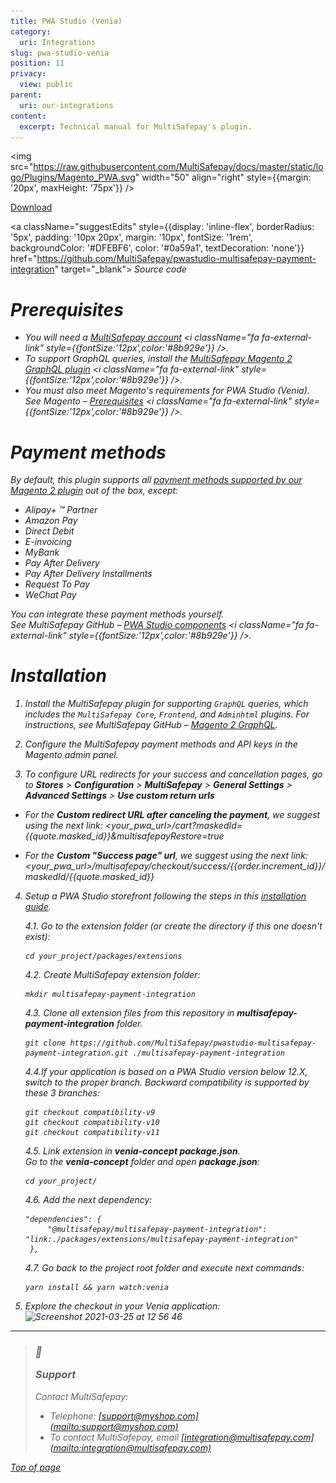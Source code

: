 ```yaml
---
title: PWA Studio (Venia)
category:
  uri: Integrations
slug: pwa-studio-venia
position: 11
privacy:
  view: public
parent:
  uri: our-integrations
content:
  excerpt: Technical manual for MultiSafepay's plugin.
---
```

<img src="https://raw.githubusercontent.com/MultiSafepay/docs/master/static/logo/Plugins/Magento_PWA.svg" width="50" align="right" style={{margin: '20px', maxHeight: '75px'}} />

<div style={{display: 'flex', flexWrap: 'wrap'}}>
  <a className="suggestEdits" style={{display: 'inline-flex', borderRadius: '5px', padding: '10px 20px', margin: '10px', fontSize: '1rem', backgroundColor: '#006ba1', color: '#ffffff', textDecoration: 'none'}} href="https://github.com/MultiSafepay/pwastudio-multisafepay-payment-integration/archive/refs/tags/1.1.0.zip" target="_self"><span>Download</span><i className="icon icon-download" style={{marginLeft: '0.6em'}}> </i></a>

  <a className="suggestEdits" style={{display: 'inline-flex', borderRadius: '5px', padding: '10px 20px', margin: '10px', fontSize: '1rem', backgroundColor: '#DFEBF6', color: '#0a59a1', textDecoration: 'none'}} href="https://github.com/MultiSafepay/pwastudio-multisafepay-payment-integration" target="_blank"><i className="icon-external-link" /> <span>Source code</span></a>
</div>

# Prerequisites

* You will need a <a href="https://testmerchant.multisafepay.com/signup" target="_blank">MultiSafepay account</a> <i className="fa fa-external-link" style={{fontSize:'12px',color:'#8b929e'}} />.
* To support GraphQL queries, install the <a href="https://github.com/MultiSafepay/magento2-graphql" target="_blank">MultiSafepay Magento 2 GraphQL plugin</a> <i className="fa fa-external-link" style={{fontSize:'12px',color:'#8b929e'}} />.
* You must also meet Magento's requirements for PWA Studio (Venia). See Magento – <a href="https://magento.github.io/pwa-studio/venia-pwa-concept/setup/#prerequisites" target="_blank">Prerequisites</a> <i className="fa fa-external-link" style={{fontSize:'12px',color:'#8b929e'}} />.

# Payment methods

By default, this plugin supports all [payment methods supported by our Magento 2 plugin](/docs/magento-2#payment-methods) out of the box, except:

* Alipay+ ™ Partner
* Amazon Pay
* Direct Debit
* E-invoicing
* MyBank
* Pay After Delivery
* Pay After Delivery Installments
* Request To Pay
* WeChat Pay

You can integrate these payment methods yourself.\
See MultiSafepay GitHub – <a href="https://github.com/MultiSafepay/pwastudio-multisafepay-payment-integration/tree/master/src/components" target="_blank">PWA Studio components</a> <i className="fa fa-external-link" style={{fontSize:'12px',color:'#8b929e'}} />.

# Installation

1. Install the MultiSafepay plugin for supporting `GraphQL` queries, which includes the `MultiSafepay Core`, `Frontend`, and `Adminhtml` plugins. For instructions, see MultiSafepay GitHub – <a href="https://github.com/MultiSafepay/magento2-graphql" target="_blank">Magento 2 GraphQL</a>.

2. Configure the MultiSafepay payment methods and API keys in the Magento admin panel.

3. To configure URL redirects for your success and cancellation pages, go to **Stores** > **Configuration** > **MultiSafepay** > **General Settings** > **Advanced Settings** > **Use custom return urls**

* For the **Custom redirect URL after canceling the payment**, we suggest using the next link: *\<your\_pwa\_url>/cart?maskedId=\{\{quote.masked\_id}}\&multisafepayRestore=true*

* For the **Custom "Success page" url**, we suggest using the next link: *\<your\_pwa\_url>/multisafepay/checkout/success/\{\{order.increment\_id}}/maskedId/\{\{quote.masked\_id}}*

4. Setup a PWA Studio storefront following the steps in this  <a href="https://developer.adobe.com/commerce/pwa-studio/tutorials/setup-storefront/" target="_blank">installation guide</a>.

   4.1. Go to the extension folder (or create the directory if this one doesn't exist):

   ```
   cd your_project/packages/extensions
   ```

   4.2. Create MultiSafepay extension folder:

   ```
   mkdir multisafepay-payment-integration
   ```

   4.3. Clone all extension files from this repository in **multisafepay-payment-integration** folder.

   ```
   git clone https://github.com/MultiSafepay/pwastudio-multisafepay-payment-integration.git ./multisafepay-payment-integration
   ```

   4.4.If your application is based on a PWA Studio version below 12.X, switch to the proper branch. Backward compatibility is supported by these 3 branches:

   ```
   git checkout compatibility-v9
   git checkout compatibility-v10
   git checkout compatibility-v11
   ```

   4.5. Link extension in **venia-concept package.json**.\
   Go to the **venia-concept** folder and open **package.json**:

   ```
   cd your_project/
   ```

   4.6. Add the next dependency:

   ```
   "dependencies": {
        "@multisafepay/multisafepay-payment-integration": "link:./packages/extensions/multisafepay-payment-integration"
    },
   ```

   4.7. Go back to the project root folder and execute next commands:

   ```
   yarn install && yarn watch:venia
   ```

5. Explore the checkout in your Venia application:\
   <img width="1000" alt="Screenshot 2021-03-25 at 12 56 46" src="https://user-images.githubusercontent.com/78361324/112469889-4a728100-8d6a-11eb-98dd-7429f1154952.png" /><br />

***

<blockquote className="callout callout_info">
  <h3 className="callout-heading false">
    <span className="callout-icon">💬</span>
    <p>Support</p>
  </h3>

  <p>Contact MultiSafepay:</p>

  <ul>
    <li>Telephone: <a href="tel:+31020">[support@myshop.com](mailto:support@myshop.com)</a></li>
    <li>To contact MultiSafepay, email <a href="mailto:integration@multisafepay.com">[integration@multisafepay.com](mailto:integration@multisafepay.com)</a></li>
  </ul>
</blockquote>

[Top of page](#)